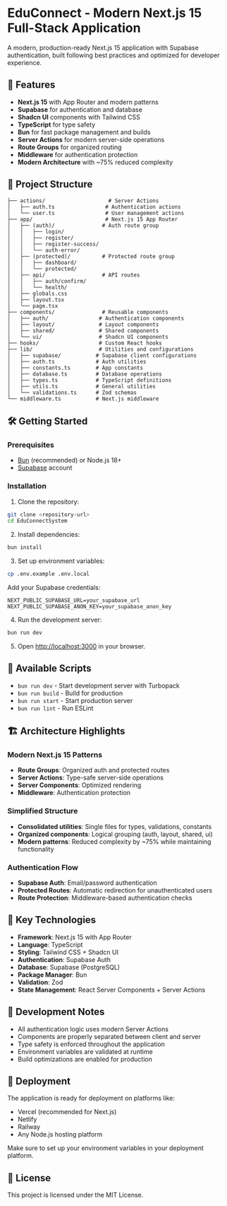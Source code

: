 # EduConnect - Modern Next.js 15 Full-Stack Application

A modern, production-ready Next.js 15 application with Supabase authentication, built following best practices and optimized for developer experience.

## 🚀 Features

- **Next.js 15** with App Router and modern patterns
- **Supabase** for authentication and database
- **Shadcn UI** components with Tailwind CSS
- **TypeScript** for type safety
- **Bun** for fast package management and builds
- **Server Actions** for modern server-side operations
- **Route Groups** for organized routing
- **Middleware** for authentication protection
- **Modern Architecture** with ~75% reduced complexity

## 📁 Project Structure

```
├── actions/                    # Server Actions
│   ├── auth.ts                # Authentication actions
│   └── user.ts                # User management actions
├── app/                       # Next.js 15 App Router
│   ├── (auth)/               # Auth route group
│   │   ├── login/
│   │   ├── register/
│   │   ├── register-success/
│   │   └── auth-error/
│   ├── (protected)/          # Protected route group
│   │   ├── dashboard/
│   │   └── protected/
│   ├── api/                  # API routes
│   │   ├── auth/confirm/
│   │   └── health/
│   ├── globals.css
│   ├── layout.tsx
│   └── page.tsx
├── components/               # Reusable components
│   ├── auth/                # Authentication components
│   ├── layout/              # Layout components
│   ├── shared/              # Shared components
│   └── ui/                  # Shadcn UI components
├── hooks/                   # Custom React hooks
├── lib/                     # Utilities and configurations
│   ├── supabase/           # Supabase client configurations
│   ├── auth.ts             # Auth utilities
│   ├── constants.ts        # App constants
│   ├── database.ts         # Database operations
│   ├── types.ts            # TypeScript definitions
│   ├── utils.ts            # General utilities
│   └── validations.ts      # Zod schemas
└── middleware.ts           # Next.js middleware
```

## 🛠 Getting Started

### Prerequisites

- [Bun](https://bun.sh/) (recommended) or Node.js 18+
- [Supabase](https://supabase.com/) account

### Installation

1. Clone the repository:
```bash
git clone <repository-url>
cd EduConnectSystem
```

2. Install dependencies:
```bash
bun install
```

3. Set up environment variables:
```bash
cp .env.example .env.local
```

Add your Supabase credentials:
```env
NEXT_PUBLIC_SUPABASE_URL=your_supabase_url
NEXT_PUBLIC_SUPABASE_ANON_KEY=your_supabase_anon_key
```

4. Run the development server:
```bash
bun run dev
```

5. Open [http://localhost:3000](http://localhost:3000) in your browser.

## 📜 Available Scripts

- `bun run dev` - Start development server with Turbopack
- `bun run build` - Build for production
- `bun run start` - Start production server
- `bun run lint` - Run ESLint

## 🏗 Architecture Highlights

### Modern Next.js 15 Patterns
- **Route Groups**: Organized auth and protected routes
- **Server Actions**: Type-safe server-side operations
- **Server Components**: Optimized rendering
- **Middleware**: Authentication protection

### Simplified Structure
- **Consolidated utilities**: Single files for types, validations, constants
- **Organized components**: Logical grouping (auth, layout, shared, ui)
- **Modern patterns**: Reduced complexity by ~75% while maintaining functionality

### Authentication Flow
- **Supabase Auth**: Email/password authentication
- **Protected Routes**: Automatic redirection for unauthenticated users
- **Route Protection**: Middleware-based authentication checks

## 🔧 Key Technologies

- **Framework**: Next.js 15 with App Router
- **Language**: TypeScript
- **Styling**: Tailwind CSS + Shadcn UI
- **Authentication**: Supabase Auth
- **Database**: Supabase (PostgreSQL)
- **Package Manager**: Bun
- **Validation**: Zod
- **State Management**: React Server Components + Server Actions

## 📝 Development Notes

- All authentication logic uses modern Server Actions
- Components are properly separated between client and server
- Type safety is enforced throughout the application
- Environment variables are validated at runtime
- Build optimizations are enabled for production

## 🚀 Deployment

The application is ready for deployment on platforms like:
- Vercel (recommended for Next.js)
- Netlify
- Railway
- Any Node.js hosting platform

Make sure to set up your environment variables in your deployment platform.

## 📄 License

This project is licensed under the MIT License.
